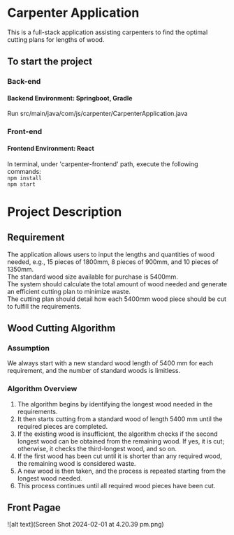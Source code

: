 # Carpenter Application
This is a full-stack application assisting carpenters to find the optimal cutting plans for lengths of wood.


## To start the project
### Back-end 
#### Backend Environment: Springboot, Gradle
 Run src/main/java/com/js/carpenter/CarpenterApplication.java

### Front-end 
#### Frontend Environment: React
In terminal, under 'carpenter-frontend' path, execute the following commands: <br/>
`npm install` <br/>
`npm start`


# Project Description
## Requirement
The application allows users to input the lengths and quantities of wood needed, e.g., 15 pieces of 1800mm, 8 pieces of 900mm, and 10 pieces of 1350mm.<br/>
The standard wood size available for purchase is 5400mm.<br/>
The system should calculate the total amount of wood needed and generate an efficient cutting plan to minimize waste.<br/>
The cutting plan should detail how each 5400mm wood piece should be cut to fulfill the requirements.

## Wood Cutting Algorithm
### Assumption
We always start with a new standard wood length of 5400 mm for each requirement, and the number of standard woods is limitless.<br/>

### Algorithm Overview
1. The algorithm begins by identifying the longest wood needed in the requirements.<br/>
2. It then starts cutting from a standard wood of length 5400 mm until the required pieces are completed. <br/>
3. If the existing wood is insufficient, the algorithm checks if the second longest wood can be obtained from the remaining wood. If yes, it is cut; otherwise, it checks the third-longest wood, and so on. <br/>
4. If the first wood has been cut until it is shorter than any required wood, the remaining wood is considered waste. <br/>
5. A new wood is then taken, and the process is repeated starting from the longest wood needed. <br/>
6. This process continues until all required wood pieces have been cut.<br/>

## Front Pagae
![alt text](Screen Shot 2024-02-01 at 4.20.39 pm.png)


